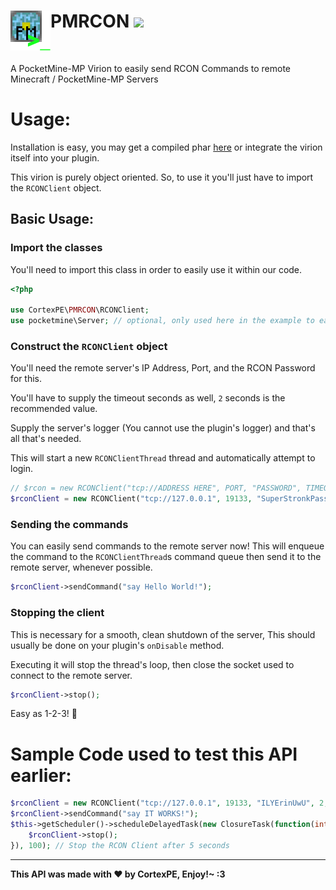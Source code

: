 <h1>PMRCON<img src="https://raw.githubusercontent.com/CortexPE/PMRCON/master/pmrcon.png" height="64" width="64" align="left"></img>&nbsp;<img src="https://poggit.pmmp.io/ci.shield/CortexPE/PMRCON/~"></img></h1>
<br />

A PocketMine-MP Virion to easily send RCON Commands to remote Minecraft / PocketMine-MP Servers

# Usage:
Installation is easy, you may get a compiled phar [here](https://poggit.pmmp.io/ci/CortexPE/PMRCON/~) or integrate the virion itself into your plugin.

This virion is purely object oriented. So, to use it you'll just have to import the `RCONClient` object.

## Basic Usage:
### Import the classes
You'll need to import this class in order to easily use it within our code.
```php
<?php

use CortexPE\PMRCON\RCONClient;
use pocketmine\Server; // optional, only used here in the example to easily get the server's logger
```
### Construct the `RCONClient` object
You'll need the remote server's IP Address, Port, and the RCON Password for this.

You'll have to supply the timeout seconds as well, `2` seconds is the recommended value.

Supply the server's logger (You cannot use the plugin's logger) and that's all that's needed.

This will start a new `RCONClientThread` thread and automatically attempt to login.
```php
// $rcon = new RCONClient("tcp://ADDRESS HERE", PORT, "PASSWORD", TIMEOUT, Server::getInstance()->getLogger());
$rconClient = new RCONClient("tcp://127.0.0.1", 19133, "SuperStronkPassword", 2, Server::getInstance()->getLogger());
```
### Sending the commands
You can easily send commands to the remote server now! This will enqueue the command to the `RCONClientThread`s command queue then send it to the remote server, whenever possible.
```php
$rconClient->sendCommand("say Hello World!");
```
### Stopping the client
This is necessary for a smooth, clean shutdown of the server, This should usually be done on your plugin's `onDisable` method.

Executing it will stop the thread's loop, then close the socket used to connect to the remote server.
```php
$rconClient->stop();
```
Easy as 1-2-3! :tada:
# Sample Code used to test this API earlier:
```php
$rconClient = new RCONClient("tcp://127.0.0.1", 19133, "ILYErinUwU", 2, Server::getInstance()->getLogger());
$rconClient->sendCommand("say IT WORKS!");
$this->getScheduler()->scheduleDelayedTask(new ClosureTask(function(int $currentTick) use ($rconClient) : void {
	$rconClient->stop();
}), 100); // Stop the RCON Client after 5 seconds
```
-----
**This API was made with :heart: by CortexPE, Enjoy!~ :3**
